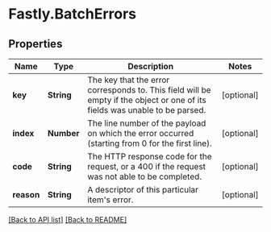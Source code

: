 # Fastly.BatchErrors

## Properties

Name | Type | Description | Notes
------------ | ------------- | ------------- | -------------
**key** | **String** | The key that the error corresponds to. This field will be empty if the object or one of its fields was unable to be parsed. | [optional] 
**index** | **Number** | The line number of the payload on which the error occurred (starting from 0 for the first line). | [optional] 
**code** | **String** | The HTTP response code for the request, or a 400 if the request was not able to be completed. | [optional] 
**reason** | **String** | A descriptor of this particular item&#39;s error. | [optional] 


[[Back to API list]](../../README.md#endpoints) [[Back to README]](../../README.md)
